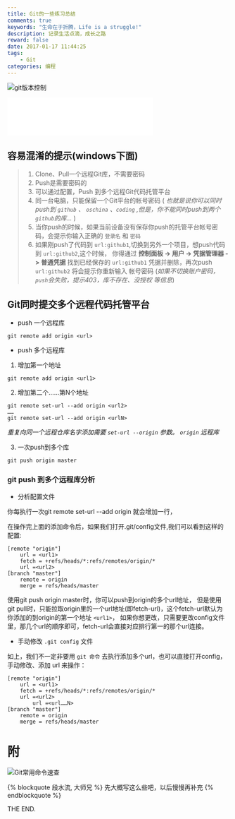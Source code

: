 ```yaml
---
title: Git的一些练习总结
comments: true
keywords: "生命在于折腾，Life is a struggle!"
description: 记录生活点滴，成长之路
reward: false
date: 2017-01-17 11:44:25
tags:
    - Git
categories: 编程
---
```


![git版本控制](http://img.mukewang.com/55fb826f00017e2d06030263.jpg)

<iframe frameborder="no" border="0" marginwidth="0" marginheight="0" width=330 height=86 src="//music.163.com/outchain/player?type=2&id=5119519&auto=0&height=66"></iframe>

## 容易混淆的提示(windows下面)

> 1. Clone、Pull一个远程Git库，不需要密码
> 2. Push是需要密码的
> 3. 可以通过配置，Push 到多个远程Git代码托管平台
> 4. 同一台电脑，只能保留一个Git平台的帐号密码 ( *也就是说你可以同时push到 `github` 、 `oschina` 、`coding` ,但是，你不能同时push到两个 `github`的库...* )
> 5. 当你push的时候，如果当前设备没有保存你push的托管平台帐号密码，会提示你输入正确的 `登录名` 和 `密码`
> 6. 如果刚push了代码到 `url:github1`,切换到另外一个项目，想push代码到 `url:github2`,这个时候，
你得通过 **控制面板 -> 用户 -> 凭据管理器 -> 普通凭据** 找到已经保存的 `url:github1` 凭据并删除，再次push `url:github2` 将会提示你重新输入 帐号密码
(*如果不切换账户密码，`push`会失败，提示403，库不存在、没授权 等信息*)

## Git同时提交多个远程代码托管平台

* push 一个远程库

```
git remote add origin <url>
```

* push 多个远程库

1. 增加第一个地址

```
git remote add origin <url1>
```

2. 增加第二个……第N个地址

```
git remote set-url --add origin <url2>
……
git remote set-url --add origin <urlN>
```

*重复向同一个远程仓库名字添加需要 `set-url --origin` 参数。 `origin` 远程库*

3. 一次push到多个库

```
git push origin master
```

### git push 到多个远程库分析

* 分析配置文件

你每执行一次git remote set-url --add origin 就会增加一行，

在操作完上面的添加命令后，如果我们打开.git/config文件,我们可以看到这样的配置:

```
[remote "origin"]
	url = <url1>
	fetch = +refs/heads/*:refs/remotes/origin/*
	url =<url2>
[branch "master"]
	remote = origin
	merge = refs/heads/master
```

使用git push origin master时，你可以push到origin的多个url地址，
但是使用 git pull时，只能拉取origin里的一个url地址(即fetch-url)，这个fetch-url默认为 你添加的到origin的第一个地址 `<url1>`，
如果你想更改，只需要更改config文件里，那几个url的顺序即可，fetch-url会直接对应排行第一的那个url连接。

* 手动修改 `.git config` 文件

如上，我们不一定非要用 `git 命令` 去执行添加多个url，也可以直接打开config，手动修改、添加 url 来操作：

```
[remote "origin"]
	url = <url1>
	fetch = +refs/heads/*:refs/remotes/origin/*
	url =<url2>
    	url =<url……N>
[branch "master"]
	remote = origin
	merge = refs/heads/master
```

# 附

![Git常用命令速查](http://static.oschina.net/uploads/img/201412/07180843_cbKA.jpg)



{% blockquote 段水流, 大师兄 %}
先大概写这么些吧，以后慢慢再补充
{% endblockquote %}

THE END.










